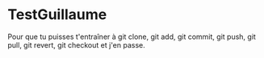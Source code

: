 # TestGuillaume
Pour que tu puisses t'entraîner à git clone, git add, git commit, git push, git pull, git revert, git checkout et j'en passe.
